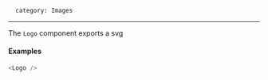 ```meta
  category: Images
```

---

The `Logo` component exports a svg

#### Examples

```js
<Logo />
```
